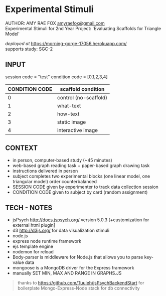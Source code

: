 # Experimental Stimuli
AUTHOR: AMY RAE FOX amyraefox@gmail.com  
Experimental Stimuli for 2nd Year Project: 'Evaluating Scaffolds for Triangle Model'

_deployed at_ https://morning-gorge-17056.herokuapp.com/  
supports study: SGC-2


##  INPUT

session code = "test"
condition code = [0,1,2,3,4]

CONDITION CODE | scaffold condition
 ------------- |-------------
 0             | control (no-scaffold)
 1             | what-text
 2             | how-text
 3             | static image
 4             | interactive image

##  CONTEXT
- in person, computer-based study (~45 minutes)
- web-based graph reading task + paper-based graph drawing task
- instructions delivered in person
- subject completes two experimental blocks (one linear model, one triangular model) order counterbalanced
- SESSION CODE given by experimenter to track data collection session
- CONDITION CODE given to subject by card (random assignment)

##  TECH - NOTES
- jsPsych http://docs.jspsych.org/ version 5.0.3 [+customization for external html plugin]
- d3 http://d3js.org/ for data visualization stimuli
- node.js
- express node runtime framework
- ejs template engine
- nodemon for reload
- Body-parser is middleware for Node.js that allows you to parse key-value data
- mongoose is a MongoDB driver for the Express framework
- manually SET MIN, MAX AND RANGE IN GRAPHS.JS


> thanks to https://github.com/Tuuleh/jsPsychBackendStart for boilerplate Mongo-Express-Node stack for db connectivity

